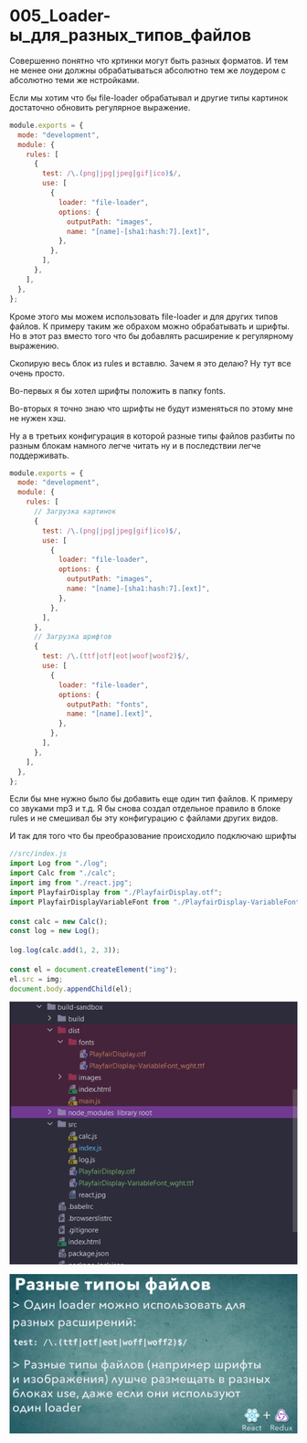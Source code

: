 # 005_Loader-ы_для_разных_типов_файлов

Совершенно понятно что кртинки могут быть разных форматов. И тем не менее они должны обрабатываться абсолютно тем же лоудером с абсолютно теми же нстройками.

Если мы хотим что бы file-loader обрабатывал и другие типы картинок достаточно обновить регулярное выражение.

```js
module.exports = {
  mode: "development",
  module: {
    rules: [
      {
        test: /\.(png|jpg|jpeg|gif|ico)$/,
        use: [
          {
            loader: "file-loader",
            options: {
              outputPath: "images",
              name: "[name]-[sha1:hash:7].[ext]",
            },
          },
        ],
      },
    ],
  },
};

```

Кроме этого мы можем использовать file-loader и для других типов файлов. К примеру таким же обрахом можно обрабатывать и шрифты. Но в этот раз вместо того что бы добавлять расширение к регулярному выражению. 

Скопирую весь блок из rules и вставлю. Зачем я это делаю? Ну тут все очень просто. 

Во-первых я бы хотел шрифты положить в папку fonts.

Во-вторых я точно знаю что шрифты не будут изменяться по этому мне не нужен хэш.

Ну а в третьих конфигурация в которой разные типы файлов разбиты по разным блокам намного легче читать ну и в последствии легче поддерживать.

```js
module.exports = {
  mode: "development",
  module: {
    rules: [
      // Загрузка картинок
      {
        test: /\.(png|jpg|jpeg|gif|ico)$/,
        use: [
          {
            loader: "file-loader",
            options: {
              outputPath: "images",
              name: "[name]-[sha1:hash:7].[ext]",
            },
          },
        ],
      },
      // Загрузка шрифтов
      {
        test: /\.(ttf|otf|eot|woof|woof2)$/,
        use: [
          {
            loader: "file-loader",
            options: {
              outputPath: "fonts",
              name: "[name].[ext]",
            },
          },
        ],
      },
    ],
  },
};

```

Если бы мне нужно было бы добавить еще один тип файлов. К примеру со звуками mp3 и т.д. Я бы снова создал отдельное правило в блоке rules и не смешивал бы эту конфигурацию с файлами других видов.

И так для того что бы преобразование происходило подключаю шрифты

```js
//src/index.js
import Log from "./log";
import Calc from "./calc";
import img from "./react.jpg";
import PlayfairDisplay from "./PlayfairDisplay.otf";
import PlayfairDisplayVariableFont from "./PlayfairDisplay-VariableFont_wght.ttf";

const calc = new Calc();
const log = new Log();

log.log(calc.add(1, 2, 3));

const el = document.createElement("img");
el.src = img;
document.body.appendChild(el);

```

![](img/001.jpg)

![](img/002.jpg)







